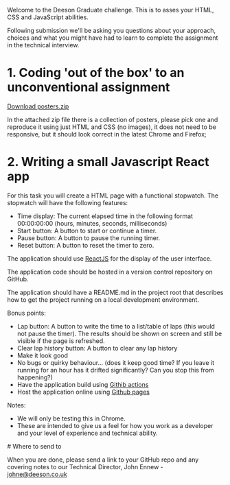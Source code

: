 Welcome to the Deeson Graduate challenge. This is to asses your HTML, CSS and JavaScript abilities.

Following submission we'll be asking you questions about your approach, choices and what you might have had to learn to complete the assignment in the technical interview.

# 1. Coding 'out of the box' to an unconventional assignment

[Download posters.zip](files/posters.zip)

In the attached zip file there is a collection of posters, please pick one and reproduce it using just HTML and CSS (no images), it does not need to be responsive, but it should look correct in the latest Chrome and Firefox;

# 2. Writing a small Javascript React app

For this task you will create a HTML page with a functional stopwatch. The stopwatch will have the following features:

* Time display: The current elapsed time in the following format 00:00:00:00 (hours, minutes, seconds, milliseconds)
* Start button: A button to start or continue a timer.
* Pause button: A button to pause the running timer.
* Reset button: A button to reset the timer to zero.

The application should use [ReactJS](https://reactjs.org/) for the display of the user interface.

The application code should be hosted in a version control repository on GitHub.

The application should have a README.md in the project root that describes how to get the project running on a local development environment.

Bonus points:

* Lap button: A button to write the time to a list/table of laps (this would not pause the timer). The results should be shown on screen and still be visible if the page is refreshed.
* Clear lap history button: A button to clear any lap history
* Make it look good
* No bugs or quirky behaviour... (does it keep good time? If you leave it running for an hour has it drifted significantly? Can you stop this from happening?)
* Have the application build using [Githib actions](https://github.com/features/actions)
* Host the application online using [Github pages](https://pages.github.com/)

Notes:

* We will only be testing this in Chrome.
* These are intended to give us a feel for how you work as a developer and your level of experience and technical ability.

# Where to send to

When you are done, please send a link to your GitHub repo and any covering notes to our Technical Director, John Ennew - [johne@deeson.co.uk](mailto:johne@deeson.co.uk)
